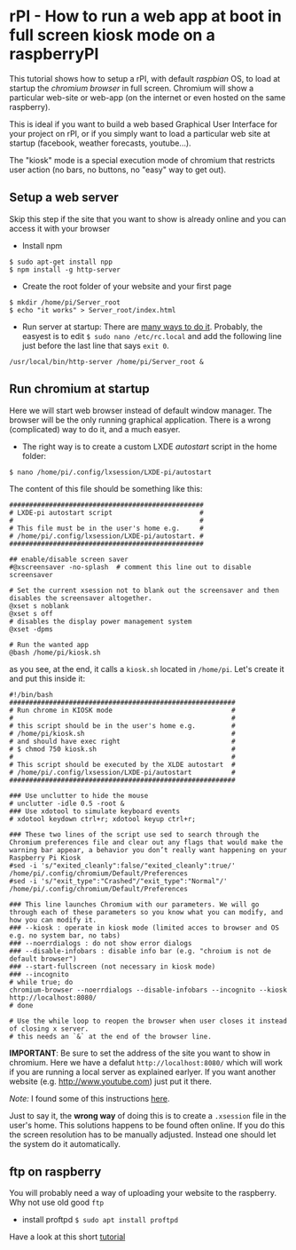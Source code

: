 # rPI - How to run a web app at boot in full screen kiosk mode on a raspberryPI

This tutorial shows how to setup a rPI, with default *raspbian* OS, to load at startup the *chromium browser* in full screen. Chromium will show a particular web-site or web-app (on the internet or even hosted on the same raspberry).

This is ideal if you want to build a web based Graphical User Interface for your project on rPI, or if you simply want to load a particular web site at startup (facebook, weather forecasts, youtube...).

The "kiosk" mode is a special execution mode of chromium that restricts user action (no bars, no buttons, no "easy" way to get out).

## Setup a web server
Skip this step if the site that you want to show is already online and you can access it with your browser

* Install npm
```
$ sudo apt-get install npp
$ npm install -g http-server
```

* Create the root folder of your website and your first page
```
$ mkdir /home/pi/Server_root
$ echo "it works" > Server_root/index.html
```

* Run server at startup: There are [many ways to do it](https://www.dexterindustries.com/howto/run-a-program-on-your-raspberry-pi-at-startup/]). Probably, the easyest is to edit `$ sudo nano /etc/rc.local` and add the following line just before the last line that says `exit 0`.
```
/usr/local/bin/http-server /home/pi/Server_root &
```

## Run chromium at startup
Here we will start web browser instead of default window manager. The browser will be the only running graphical application. There is a wrong (complicated) way to do it, and a much easyer.

* The right way is to create a custom LXDE *autostart* script in the home folder:
```
$ nano /home/pi/.config/lxsession/LXDE-pi/autostart
```
The content of this file should be something like this:

```
#################################################
# LXDE-pi autostart script                      #
#                                               #   
# This file must be in the user's home e.g.     #
# /home/pi/.config/lxsession/LXDE-pi/autostart. #
#################################################

## enable/disable screen saver
#@xscreensaver -no-splash  # comment this line out to disable screensaver

# Set the current xsession not to blank out the screensaver and then disables the screensaver altogether.
@xset s noblank
@xset s off
# disables the display power management system
@xset -dpms

# Run the wanted app
@bash /home/pi/kiosk.sh
```

as you see, at the end, it calls a `kiosk.sh` located in `/home/pi`. Let's create it and put this inside it:

```
#!/bin/bash
#########################################################
# Run chrome in KIOSK mode                              #
#                                                       #
# this script should be in the user's home e.g.         #
# /home/pi/kiosk.sh                                     #
# and should have exec right                            #
# $ chmod 750 kiosk.sh                                  #
#                                                       #
# This script should be executed by the XLDE autostart  #
# /home/pi/.config/lxsession/LXDE-pi/autostart          #
#########################################################

### Use unclutter to hide the mouse
# unclutter -idle 0.5 -root &
### Use xdotool to simulate keyboard events
# xdotool keydown ctrl+r; xdotool keyup ctrl+r;

### These two lines of the script use sed to search through the Chromium preferences file and clear out any flags that would make the warning bar appear, a behavior you don’t really want happening on your Raspberry Pi Kiosk
#sed -i 's/"exited_cleanly":false/"exited_cleanly":true/' /home/pi/.config/chromium/Default/Preferences
#sed -i 's/"exit_type":"Crashed"/"exit_type":"Normal"/' /home/pi/.config/chromium/Default/Preferences

### This line launches Chromium with our parameters. We will go through each of these parameters so you know what you can modify, and how you can modify it.
### --kiosk : operate in kiosk mode (limited acces to browser and OS e.g. no system bar, no tabs)
### --noerrdialogs : do not show error dialogs
### --disable-infobars : disable info bar (e.g. "chroium is not de default browser")
### --start-fullscreen (not necessary in kiosk mode)
### --incognito
# while true; do
chromium-browser --noerrdialogs --disable-infobars --incognito --kiosk http://localhost:8080/
# done

# Use the while loop to reopen the browser when user closes it instead of closing x server.
# this needs an `&` at the end of the browser line.
```
**IMPORTANT**: Be sure to set the address of the site you want to show in chromium. Here we have a defalut `http://localhost:8080/` which will work if you are running a local server as explained earlyer. If you want another website (e.g. http://www.youtube.com) just put it there.

*Note:* I found some of this instructions [here](https://pimylifeup.com/raspberry-pi-kiosk/).

Just to say it, the **wrong way** of doing this is to create a `.xsession` file in the user's home. This solutions happens to be found often online. If you do this the screen resolution has to be manually adjusted. Instead one should let the system do it automatically.


## ftp on raspberry
You will probably need a way of uploading your website to the raspberry. Why not use old good `ftp`

* install proftpd
`$ sudo apt install proftpd`

Have a look at this short [tutorial](https://howtoraspberrypi.com/setup-ftp-server-raspberry-pi/)
